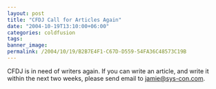 ```yaml
---
layout: post
title: "CFDJ Call for Articles Again"
date: "2004-10-19T13:10:00+06:00"
categories: coldfusion 
tags: 
banner_image: 
permalink: /2004/10/19/B2B7E4F1-C67D-D559-54FA36C48573C19B
---
```


CFDJ is in need of writers again. If you can write an article, and write it within the next two weeks, please send email to jamie@sys-con.com.